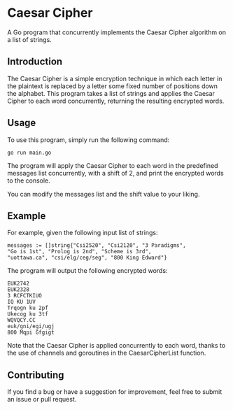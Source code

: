 # Caesar Cipher
A Go program that concurrently implements the Caesar Cipher algorithm on a list of strings.

## Introduction
The Caesar Cipher is a simple encryption technique in which each letter in the plaintext is replaced by a letter some fixed number of positions down the alphabet. This program takes a list of strings and applies the Caesar Cipher to each word concurrently, returning the resulting encrypted words.

## Usage
To use this program, simply run the following command:


`go run main.go`

The program will apply the Caesar Cipher to each word in the predefined messages list concurrently, with a shift of 2, and print the encrypted words to the console.

You can modify the messages list and the shift value to your liking.

## Example
For example, given the following input list of strings:


```
messages := []string{"Csi2520", "Csi2120", "3 Paradigms",
"Go is 1st", "Prolog is 2nd", "Scheme is 3rd",
"uottawa.ca", "csi/elg/ceg/seg", "800 King Edward"}
```
The program will output the following encrypted words:


```
EUK2742
EUK2328
3 RCFCTKIUO
IQ KU 1UV
Trqogn ku 2pf
Ukecog ku 3tf
WQVQCY.CC
euk/gni/egi/ugj
800 Mqpi Gfgigt
```

Note that the Caesar Cipher is applied concurrently to each word, thanks to the use of channels and goroutines in the CaesarCipherList function.

## Contributing
If you find a bug or have a suggestion for improvement, feel free to submit an issue or pull request.
